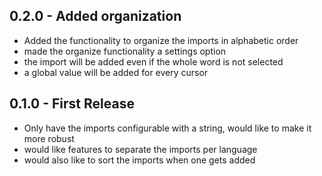 ## 0.2.0 - Added organization
* Added the functionality to organize the imports in alphabetic order
* made the organize functionality a settings option
* the import will be added even if the whole word is not selected
* a global value will be added for every cursor

## 0.1.0 - First Release
* Only have the imports configurable with a string, would like to make it more robust
* would like features to separate the imports per language
* would also like to sort the imports when one gets added
